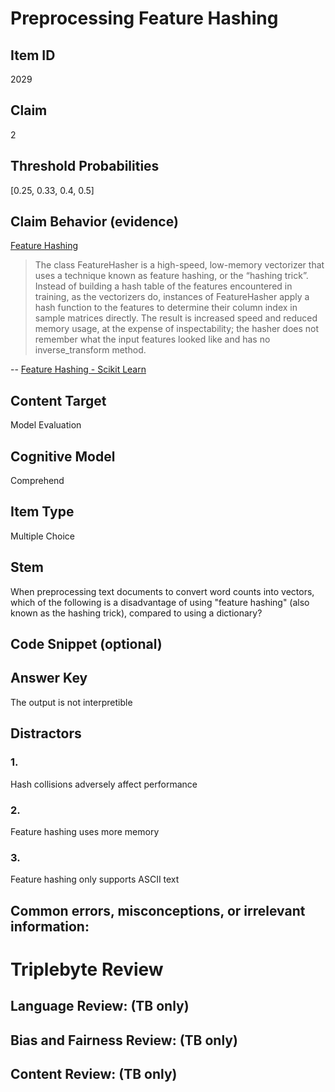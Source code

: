 # Preprocessing Feature Hashing

## Item ID
2029

## Claim
2

## Threshold Probabilities
[0.25, 0.33, 0.4, 0.5]

## Claim Behavior (evidence)
[Feature Hashing](https://en.wikipedia.org/wiki/Feature_hashing)

> The class FeatureHasher is a high-speed, low-memory vectorizer that uses a technique known as feature hashing, or the “hashing trick”. Instead of building a hash table of the features encountered in training, as the vectorizers do, instances of FeatureHasher apply a hash function to the features to determine their column index in sample matrices directly. The result is increased speed and reduced memory usage, at the expense of inspectability; the hasher does not remember what the input features looked like and has no inverse_transform method.

-- [Feature Hashing - Scikit Learn](https://scikit-learn.org/stable/modules/feature_extraction.html#feature-hashing)

## Content Target
Model Evaluation

## Cognitive Model
Comprehend

## Item Type
Multiple Choice

## Stem
When preprocessing text documents to convert word counts into vectors, which of the following is a disadvantage of using "feature hashing" (also known as the hashing trick), compared to using a dictionary?

## Code Snippet (optional)

## Answer Key
The output is not interpretible 

## Distractors
### 1.
Hash collisions adversely affect performance

### 2.
Feature hashing uses more memory

### 3.
Feature hashing only supports ASCII text

## Common errors, misconceptions, or irrelevant information:

# Triplebyte Review

## Language Review: (TB only)

## Bias and Fairness Review: (TB only)

## Content Review: (TB only)
